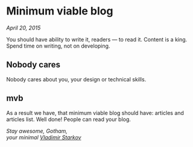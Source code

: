 # Minimum viable blog

_April 20, 2015_

You should have ability to write it, readers — to read it.
Content is a king. Spend time on writing, not on developing.

## Nobody cares

Nobody cares about you, your design or technical skills.

## mvb

As a result we have, that minimum viable blog should have: articles
and articles list. Well done! People can read your blog.

_Stay awesome, Gotham,_  
_your minimal [Vladimir Starkov](https://iamstarkov.com/)_
